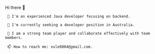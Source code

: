 Hi there 👋

     🤔 I'm an experienced Java developer focusing on backend.
     
     🔭 I'm currently seeking a developer position in Australia.
     
     👯 I am a strong team player and collaborate effectively with team members.
    
     📫 How to reach me: xule0804@gmail.com.


<!--
**xule0804/xule0804** is a ✨ _special_ ✨ repository because its `README.md` (this file) appears on your GitHub profile.

Here are some ideas to get you started:

- 🔭 I’m currently working on ...
- 🌱 I’m currently learning ...
- 👯 I’m looking to collaborate on ...
- 🤔 I’m looking for help with ...
- 💬 Ask me about ...
- 📫 How to reach me: ...
- 😄 Pronouns: ...
- ⚡ Fun fact: ...
-->
